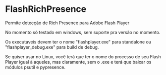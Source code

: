 # FlashRichPresence
Permite detecção de Rich Presence para Adobe Flash Player

No momento só testado em windows, sem suporte pra versão no momento.

Os executaveis devem ter o nome "flashplayer.exe" para standalone ou "flashplayer_debug.exe" para build de debug.

Se quiser usar no Linux, você terá que ter o nome do processo de seu Flash Player igual à aqueles, mas claramente, sem o .exe e terá que baixar os módulos
psutil e pypresence.
